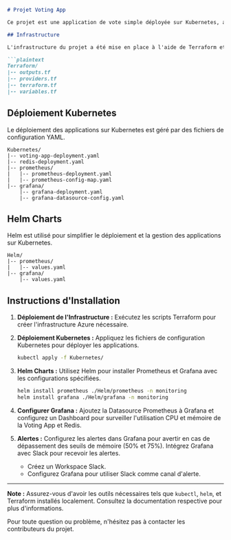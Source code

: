 ```markdown
# Projet Voting App

Ce projet est une application de vote simple déployée sur Kubernetes, avec des métriques surveillées par Prometheus et une visualisation des données via Grafana. L'intégration d'alertes Slack permet également d'être informé des événements critiques.

## Infrastructure

L'infrastructure du projet a été mise en place à l'aide de Terraform et comprend un cluster Kubernetes (AKS), un réseau virtuel, et d'autres ressources nécessaires.

```plaintext
Terraform/
|-- outputs.tf
|-- providers.tf
|-- terraform.tf
|-- variables.tf
```

## Déploiement Kubernetes

Le déploiement des applications sur Kubernetes est géré par des fichiers de configuration YAML.

```plaintext
Kubernetes/
|-- voting-app-deployment.yaml
|-- redis-deployment.yaml
|-- prometheus/
|   |-- prometheus-deployment.yaml
|   |-- prometheus-config-map.yaml
|-- grafana/
    |-- grafana-deployment.yaml
    |-- grafana-datasource-config.yaml
```

## Helm Charts

Helm est utilisé pour simplifier le déploiement et la gestion des applications sur Kubernetes.

```plaintext
Helm/
|-- prometheus/
|   |-- values.yaml
|-- grafana/
    |-- values.yaml
```

## Instructions d'Installation

1. **Déploiement de l'Infrastructure :** Exécutez les scripts Terraform pour créer l'infrastructure Azure nécessaire.

2. **Déploiement Kubernetes :** Appliquez les fichiers de configuration Kubernetes pour déployer les applications.

    ```bash
    kubectl apply -f Kubernetes/
    ```

3. **Helm Charts :** Utilisez Helm pour installer Prometheus et Grafana avec les configurations spécifiées.

    ```bash
    helm install prometheus ./Helm/prometheus -n monitoring
    helm install grafana ./Helm/grafana -n monitoring
    ```

4. **Configurer Grafana :** Ajoutez la Datasource Prometheus à Grafana et configurez un Dashboard pour surveiller l'utilisation CPU et mémoire de la Voting App et Redis.

5. **Alertes :** Configurez les alertes dans Grafana pour avertir en cas de dépassement des seuils de mémoire (50% et 75%). Intégrez Grafana avec Slack pour recevoir les alertes.

    - Créez un Workspace Slack.
    - Configurez Grafana pour utiliser Slack comme canal d'alerte.

---

**Note :** Assurez-vous d'avoir les outils nécessaires tels que `kubectl`, `helm`, et Terraform installés localement. Consultez la documentation respective pour plus d'informations.

Pour toute question ou problème, n'hésitez pas à contacter les contributeurs du projet.
```